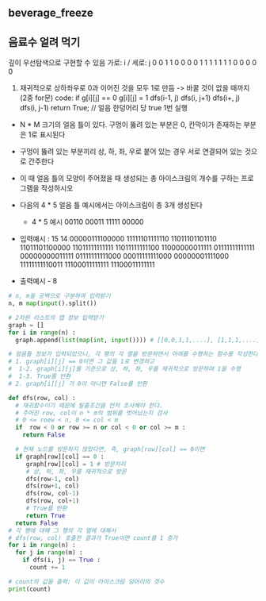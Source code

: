 ## beverage_freeze

## 음료수 얼려 먹기
깊이 우선탐색으로 구현할 수 있음
가로: i / 세로: j
0 0 1 1 0
0 0 0 1 1
1 1 1 1 1
0 0 0 0 0
1. 재귀적으로 상하좌우로 0과 이어진 것을 모두 1로 만듬 -> 바꿀 것이 없을 때까지 (2중 for문)
code:
if g[i][j] == 0 
  g[i][j] = 1
  dfs(i-1, j)
  dfs(i, j+1)
  dfs(i+, j)
  dfs(i, j-1)
return True; // 얼음 한덩어리 당 true 1번 실행

* N * M 크기의 얼음 틀이 있다. 구멍이 뚫려 있는 부분은 0, 칸막이가 존재하는 부분은 1로 표시된다
* 구멍이 뚫려 있는 부분끼리 상, 하, 좌, 우로 붙어 있는 경우 서로 연결되어 있는 것으로 간주한다
* 이 때 얼음 틀의 모양이 주어졌을 때 생성되는 총 아이스크림의 개수를 구하는 프로그램을 작성하시오
* 다음의 4 * 5 얼음 틀 예시에서는 아이스크림이 총 3개 생성된다

  - 4 * 5 예시
00110
00011
11111
00000

* 입력예시 : 15 14
00000111100000
11111101111110
11011101101110
11011101100000
11011111111111
11011111111100
11000000011111
01111111111111
00000000011111
01111111111000
00011111111000
00000001111000
11111111110011
11100011111111
11100011111111

* 출력예시 - 8

```python
# n, m을 공백으로 구분하여 입력받기
n, m map(input().split())

# 2차원 리스트의 맵 정보 입력받기
graph = []
for i in range(n) :
  graph.append(list(map(int, input()))) # [[0,0,1,1,....], [1,1,1,....], ..., [...] ]

# 얼음틀 정보가 입력되었으니, 각 행의 각 열을 방문하면서 아래를 수행하는 함수를 작성한다
# 1. graph[i][j] == 0이면 그 값을 1로 변경하고
#  1-2. graph[i][j]를 기준으로 상, 하, 좌, 우를 재귀적으로 방문하며 1을 수행
#  1-3. True를 반환
# 2. graph[i][j] 가 0이 아니면 False를 반환

def dfs(row, col) :
  # 재귀함수이기 때문에 탈출조건을 먼저 조사해야 한다.
  # 주어진 row, col이 n * m의 범위를 벗어났는지 검사
  # 0 <= roew < n, 0 <= col < m
  if  row < 0 or row >= n or col < 0 or col >= m :
    return False

  # 현재 노드를 방문하지 않았다면, 즉, graph[row][col] == 0이면
  if graph[row][col] == 0 :
     graph[row][col] = 1 # 방문처리
     # 상, 하, 좌, 우를 재귀적으로 방문
     dfs(row-1, col)
     dfs(row+1, col)
     dfs(row, col-1)
     dfs(row, col+1)
     # True를 반환
     return True
  return False
# 각 행에 대해 그 행의 각 열에 대해서
# dfs(row, col) 호출한 결과가 True이면 count를 1 증가
for i in range(n) :
  for j in range(m) :
    if dfs(i, j) == True :
      count += 1

# count의 값을 출력: 이 값이 아이스크림 덩어리의 갯수
print(count)
```
